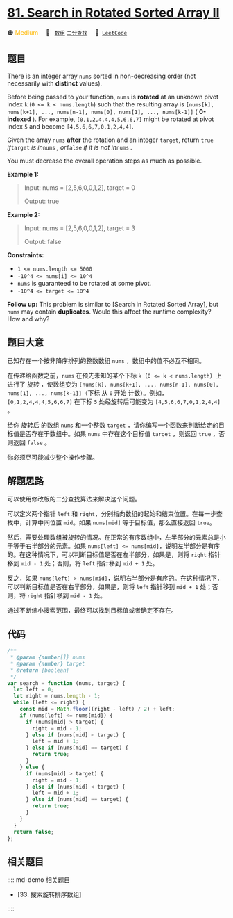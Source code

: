 # [81. Search in Rotated Sorted Array II](https://leetcode.com/problems/search-in-rotated-sorted-array-ii/)

🟠 <font color=#ffb800>Medium</font>&emsp; 🔖&ensp; [`数组`](/leetcode/outline/tag/array.md) [`二分查找`](/leetcode/outline/tag/binary-search.md)&emsp; 🔗&ensp;[`LeetCode`](https://leetcode.com/problems/search-in-rotated-sorted-array-ii/)

## 题目

There is an integer array `nums` sorted in non-decreasing order (not
necessarily with **distinct** values).

Before being passed to your function, `nums` is **rotated** at an unknown
pivot index `k` (`0 <= k < nums.length`) such that the resulting array is
`[nums[k], nums[k+1], ..., nums[n-1], nums[0], nums[1], ..., nums[k-1]]` (
**0-indexed** ). For example, `[0,1,2,4,4,4,5,6,6,7]` might be rotated at
pivot index `5` and become `[4,5,6,6,7,0,1,2,4,4]`.

Given the array `nums` **after** the rotation and an integer `target`, return
`true` _if_`target` _is in_`nums` _, or_`false` _if it is not in_`nums` _._

You must decrease the overall operation steps as much as possible.

**Example 1:**

> Input: nums = [2,5,6,0,0,1,2], target = 0
>
> Output: true

**Example 2:**

> Input: nums = [2,5,6,0,0,1,2], target = 3
>
> Output: false

**Constraints:**

- `1 <= nums.length <= 5000`
- `-10^4 <= nums[i] <= 10^4`
- `nums` is guaranteed to be rotated at some pivot.
- `-10^4 <= target <= 10^4`

**Follow up:** This problem is similar to [Search in Rotated Sorted
Array], but `nums` may
contain **duplicates**. Would this affect the runtime complexity? How and why?

## 题目大意

已知存在一个按非降序排列的整数数组 `nums` ，数组中的值不必互不相同。

在传递给函数之前，`nums` 在预先未知的某个下标 `k`（`0 <= k < nums.length`）上进行了 旋转 ，使数组变为 `[nums[k], nums[k+1], ..., nums[n-1], nums[0], nums[1], ..., nums[k-1]]`（下标 从 `0` 开始 计数）。例如， `[0,1,2,4,4,4,5,6,6,7]` 在下标 `5` 处经旋转后可能变为 `[4,5,6,6,7,0,1,2,4,4]` 。

给你 旋转后 的数组 `nums` 和一个整数 `target` ，请你编写一个函数来判断给定的目标值是否存在于数组中。如果 `nums` 中存在这个目标值 `target` ，则返回 `true` ，否则返回 `false` 。

你必须尽可能减少整个操作步骤。

## 解题思路

可以使用修改版的二分查找算法来解决这个问题。

可以定义两个指针 `left` 和 `right`，分别指向数组的起始和结束位置。在每一步查找中，计算中间位置 `mid`。如果 `nums[mid]` 等于目标值，那么直接返回 `true`。

然后，需要处理数组被旋转的情况。在正常的有序数组中，左半部分的元素总是小于等于右半部分的元素。如果 `nums[left] <= nums[mid]`，说明左半部分是有序的。在这种情况下，可以判断目标值是否在左半部分，如果是，则将 `right` 指针移到 `mid - 1` 处；否则，将 `left` 指针移到 `mid + 1` 处。

反之，如果 `nums[left] > nums[mid]`，说明右半部分是有序的。在这种情况下，可以判断目标值是否在右半部分，如果是，则将 `left` 指针移到 `mid + 1` 处；否则，将 `right` 指针移到 `mid - 1` 处。

通过不断缩小搜索范围，最终可以找到目标值或者确定不存在。

## 代码

```javascript
/**
 * @param {number[]} nums
 * @param {number} target
 * @return {boolean}
 */
var search = function (nums, target) {
  let left = 0;
  let right = nums.length - 1;
  while (left <= right) {
    const mid = Math.floor((right - left) / 2) + left;
    if (nums[left] <= nums[mid]) {
      if (nums[mid] > target) {
        right = mid - 1;
      } else if (nums[mid] < target) {
        left = mid + 1;
      } else if (nums[mid] == target) {
        return true;
      }
    } else {
      if (nums[mid] > target) {
        right = mid - 1;
      } else if (nums[mid] < target) {
        left = mid + 1;
      } else if (nums[mid] == target) {
        return true;
      }
    }
  }
  return false;
};
```

## 相关题目

:::: md-demo 相关题目

- [33. 搜索旋转排序数组]

::::
